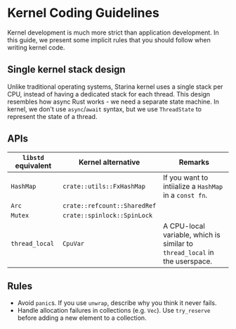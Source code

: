 # Kernel Coding Guidelines

Kernel development is much more strict than application development. In this guide, we present some implicit rules that you should follow when writing kernel code.

## Single kernel stack design

Unlike traditional operating systems, Starina kernel uses a single stack per CPU, instead of having a dedicated stack for each thread. This design resembles how async Rust works - we need a separate state machine. In kernel, we don't use `async`/`await` syntax, but we use `ThreadState` to represent the state of a thread.

## APIs

| `libstd` equivalent | Kernel alternative | Remarks |
|----------------|--------------------|----|
| `HashMap` | `crate::utils::FxHashMap` | If you want to intiialize a `HashMap` in a `const fn`. |
| `Arc` | `crate::refcount::SharedRef` | |
| `Mutex` | `crate::spinlock::SpinLock` | |
| `thread_local` | `CpuVar` | A CPU-local variable, which is similar to `thread_local` in the userspace. |

## Rules

- Avoid `panic`s. If you use `unwrap`, describe why you think it never fails.
- Handle allocation failures in collections (e.g. `Vec`). Use `try_reserve` before adding a new element to a collection.

